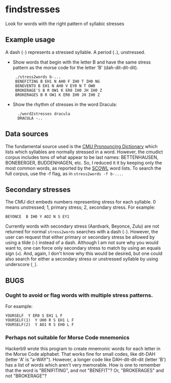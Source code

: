 # findstresses
Look for words with the right pattern of syllabic stresses

## Example usage

A dash (`-`) represents a stressed syllable.
A period (`.`), unstressed. 

* Show words that begin with the letter B and have the same stress pattern as the morse code for 
  the letter 'B' (dah-dit-dit-dit).
  ```
   ./stress2words b-...
   BENEFITING B EH1 N AH0 F IH0 T IH0 NG
   BENEVENTO B EH1 N AH0 V EY0 N T OW0
   BROKERAGE'S B R OW1 K ER0 IH0 JH IH0 Z
   BROKERAGES B R OW1 K ER0 IH0 JH IH0 Z
   ```
 
 * Show the rhythm of stresses in the word Dracula:
   ```
     ./word2stresses dracula
     DRACULA -..
   ```
   
## Data sources
The fundamental source used is the 
[CMU Pronouncing Dictionary](http://www.speech.cs.cmu.edu/cgi-bin/cmudict) which
lists which syllables are normally stressed in a word. However, the cmudict corpus
includes tons of what appear to be last names: BETTENHAUSEN, BONEBERGER, BUDDENHAGEN, etc. 
So, I reduced it it by keeping only the most common words, as reported by the 
[SCOWL](http://wordlist.aspell.net/) word lists. To search the full corpus, use
the -f flag, as in `stress2words -f b-...`.

## Secondary stresses
The CMU dict embeds numbers representing stress for each syllable. 
0 means unstressed; 1, primary stress; 2, secondary stress. For example:

    BEYONCE  B IH0 Y AO2 N S EY1

Currently words with secondary stress (Aardvark, Beyonce, Zulu) are not returned
for normal `stress2words` searches with a dash (`-`). However, the user can request
that either primary or secondary stress be allowed by using a tilde (`~`) instead of a dash.
Although I am not sure why you would want to, one can force only secondary stress to match by
using an equals sign (`=`). And, again, I don't know why this would be desired, but one
could also search for either a secondary stress or unstressed syllable by using underscore (`_`).

## BUGS

### Ought to avoid or flag words with multiple stress patterns. 

For example:

    YOURSELF  Y ER0 S EH1 L F
    YOURSELF(1)  Y UH0 R S EH1 L F
    YOURSELF(2)  Y AO1 R S EH0 L F
    
### Perhaps not suitable for Morse Code mnemonics

Hackerb9 wrote this program to create mnemonic words for each letter in the Morse Code alphabet.
That works fine for small codes, like dit-DAH (letter 'A' is "a-WAY"). However, a longer code like
DAH-dit-dit-dit (letter 'B') has a list of words which aren't very memorable. How is one to remember
that the word is "BENIFITING", and not "BENEFIT"? Or, "BROKERAGES" and not "BROKERAGE"?

